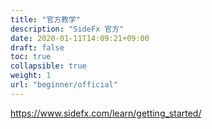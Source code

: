 ```yaml
---
title: "官方教学"
description: "SideFx 官方"
date: 2020-01-11T14:09:21+09:00 
draft: false
toc: true
collapsible: true
weight: 1
url: "beginner/official"
---
```


https://www.sidefx.com/learn/getting_started/

